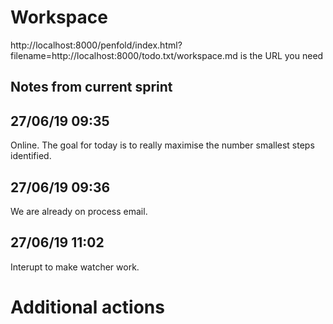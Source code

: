# Workspace 
http://localhost:8000/penfold/index.html?filename=http://localhost:8000/todo.txt/workspace.md is the URL you need 
##  Notes from current sprint 


## 27/06/19 09:35 
Online. The goal for today is to really maximise the number smallest steps identified. 

## 27/06/19 09:36 
We are already on process email. 


## 27/06/19 11:02 
Interupt to make watcher work. 

# Additional actions



